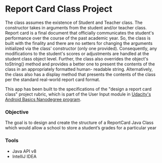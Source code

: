 # Report Card Class Project
The class assumes the existence of Student and Teacher class. The constructor takes in arguments from the student
and/or teacher class. Report card is a final document that officially communicates the student's performance over the
course of the past academic year. So, the class is built with the finality and there are no setters for changing the
arguments initialized via the class' constructor (only one provided). Consequently, any modifications to the student's
scores or adjustments are handled at the student class object level. Further, the class also overrides the object's
toString() method and provides a better one to present the contents of the class in an appropriately formatted human-
readable string. Alternatively, the class also has a display method that presents the contents of the class per the
standard real-world report card format. 

This app has been built to the specifications of the "design a report card class" project rubric, which is part of 
the User Input module in [Udacity's Android Basics Nanodegree program](https://www.udacity.com/course/android-basics-nanodegree-by-google--nd803).


### Objective
The goal is to design and create the structure of a ReportCard Java Class which would allow a school to store 
a student’s grades for a particular year

### Tools
* Java API v8
* IntelliJ IDEA
